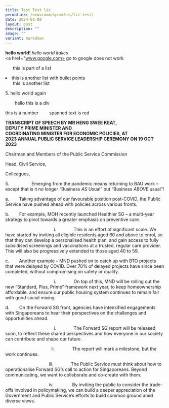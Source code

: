 ```yaml
---
title: Test Test liz
permalink: /newsroom/speeches/liz-test/
date: 2024-01-08
layout: post
description: ""
image: ""
variant: markdown
---
```

<b> hello world! </b>
<em> hello world italics </em>
<br>
<a href="www.google.com> go to google does not work</a>
				 <ul li> this is part of a list </ul>
				 <li> this is another list with bullet points
				 <ul> this is another list </ul></li>
<p style=">hello world<p></p>
					<p style="margin-left:30px">5. hello world again</p>
																		 
<div style="margin-left:30px"> hello this is a div </div>
														 <p>this is a number <span style="margin-left:30px">spanned</span> text is red</p>														 

**TRANSCRIPT OF SPEECH BY MR HENG SWEE KEAT,  
DEPUTY PRIME MINISTER AND  
COORDINATING MINISTER FOR ECONOMIC POLICIES, AT**  
**2023 ANNUAL PUBLIC SERVICE LEADERSHIP CEREMONY ON 19 OCT 2023**

Chairman and Members of the Public Service Commission

Head, Civil Service,

Colleagues,

5.&nbsp;&nbsp;&nbsp;&nbsp;&nbsp;&nbsp;&nbsp;&nbsp;&nbsp;&nbsp;&nbsp;&nbsp;&nbsp;&nbsp;&nbsp;&nbsp;&nbsp; Emerging from the pandemic means returning to BAU work – except that is it no longer “Business _AS_ Usual” but “Business _ABOVE_ usual”!

a.&nbsp;&nbsp;&nbsp;&nbsp;&nbsp;&nbsp;&nbsp; Taking advantage of our favourable position post-COVID, the Public Service have pushed ahead with policies across various fronts.

b.&nbsp;&nbsp;&nbsp;&nbsp;&nbsp;&nbsp;&nbsp; For example, MOH recently launched Healthier SG – a multi-year strategy to pivot towards a greater emphasis on preventive care.

&nbsp;&nbsp;&nbsp;&nbsp;&nbsp;&nbsp;&nbsp;&nbsp;&nbsp;&nbsp;&nbsp;&nbsp;&nbsp;&nbsp;&nbsp;&nbsp;&nbsp;&nbsp;&nbsp;&nbsp;&nbsp;&nbsp;&nbsp;&nbsp;&nbsp;&nbsp;&nbsp;&nbsp;&nbsp;&nbsp;&nbsp;&nbsp;&nbsp;&nbsp;&nbsp;&nbsp;&nbsp;&nbsp; i.&nbsp;&nbsp;&nbsp;&nbsp;&nbsp;&nbsp;&nbsp;&nbsp;&nbsp;&nbsp;&nbsp;&nbsp;&nbsp; This is an effort of significant scale. We have started by inviting all eligible residents aged 60 and above to enrol, so that they can develop a personalised health plan, and gain access to fully subsidised screenings and vaccinations at a trusted, regular care provider. This will also be progressively extended to those aged 40 to 59.

c.&nbsp;&nbsp;&nbsp;&nbsp;&nbsp;&nbsp;&nbsp; Another example – MND pushed on to catch up with BTO projects that were delayed by COVID. Over 70% of delayed projects have since been completed, without compromising on safety or quality.

&nbsp;&nbsp;&nbsp;&nbsp;&nbsp;&nbsp;&nbsp;&nbsp;&nbsp;&nbsp;&nbsp;&nbsp;&nbsp;&nbsp;&nbsp;&nbsp;&nbsp;&nbsp;&nbsp;&nbsp;&nbsp;&nbsp;&nbsp;&nbsp;&nbsp;&nbsp;&nbsp;&nbsp;&nbsp;&nbsp;&nbsp;&nbsp;&nbsp;&nbsp;&nbsp;&nbsp;&nbsp;&nbsp; i.&nbsp;&nbsp;&nbsp;&nbsp;&nbsp;&nbsp;&nbsp;&nbsp;&nbsp;&nbsp;&nbsp;&nbsp;&nbsp; On top of this, MND will be rolling out the new “Standard, Plus, Prime” framework next year, to keep homeownership affordable, and ensure our public housing system continues to remain fair with good social mixing.

d.&nbsp;&nbsp;&nbsp;&nbsp;&nbsp;&nbsp;&nbsp; On the Forward SG front, agencies have intensified engagements with Singaporeans to hear their perspectives on the challenges and opportunities ahead.

&nbsp;&nbsp;&nbsp;&nbsp;&nbsp;&nbsp;&nbsp;&nbsp;&nbsp;&nbsp;&nbsp;&nbsp;&nbsp;&nbsp;&nbsp;&nbsp;&nbsp;&nbsp;&nbsp;&nbsp;&nbsp;&nbsp;&nbsp;&nbsp;&nbsp;&nbsp;&nbsp;&nbsp;&nbsp;&nbsp;&nbsp;&nbsp;&nbsp;&nbsp;&nbsp;&nbsp;&nbsp;&nbsp; i.&nbsp;&nbsp;&nbsp;&nbsp;&nbsp;&nbsp;&nbsp;&nbsp;&nbsp;&nbsp;&nbsp;&nbsp;&nbsp; The Forward SG report will be released soon, to reflect these shared perspectives and how everyone in our society can contribute and shape our future.

&nbsp;&nbsp;&nbsp;&nbsp;&nbsp;&nbsp;&nbsp;&nbsp;&nbsp;&nbsp;&nbsp;&nbsp;&nbsp;&nbsp;&nbsp;&nbsp;&nbsp;&nbsp;&nbsp;&nbsp;&nbsp;&nbsp;&nbsp;&nbsp;&nbsp;&nbsp;&nbsp;&nbsp;&nbsp;&nbsp;&nbsp;&nbsp;&nbsp;&nbsp;&nbsp;&nbsp; ii.&nbsp;&nbsp;&nbsp;&nbsp;&nbsp;&nbsp;&nbsp;&nbsp;&nbsp;&nbsp;&nbsp;&nbsp;&nbsp; The report will mark a milestone, but the work continues.

&nbsp;&nbsp;&nbsp;&nbsp;&nbsp;&nbsp;&nbsp;&nbsp;&nbsp;&nbsp;&nbsp;&nbsp;&nbsp;&nbsp;&nbsp;&nbsp;&nbsp;&nbsp;&nbsp;&nbsp;&nbsp;&nbsp;&nbsp;&nbsp;&nbsp;&nbsp;&nbsp;&nbsp;&nbsp;&nbsp;&nbsp;&nbsp;&nbsp;&nbsp; iii.&nbsp;&nbsp;&nbsp;&nbsp;&nbsp;&nbsp;&nbsp;&nbsp;&nbsp;&nbsp;&nbsp;&nbsp;&nbsp; The Public Service must think about how to operationalise Forward SG’s call to action for Singaporeans. Beyond communicating, we want to collaborate and co-create with them.

&nbsp;&nbsp;&nbsp;&nbsp;&nbsp;&nbsp;&nbsp;&nbsp;&nbsp;&nbsp;&nbsp;&nbsp;&nbsp;&nbsp;&nbsp;&nbsp;&nbsp;&nbsp;&nbsp;&nbsp;&nbsp;&nbsp;&nbsp;&nbsp;&nbsp;&nbsp;&nbsp;&nbsp;&nbsp;&nbsp;&nbsp;&nbsp;&nbsp;&nbsp; iv.&nbsp;&nbsp;&nbsp;&nbsp;&nbsp;&nbsp;&nbsp;&nbsp;&nbsp;&nbsp;&nbsp;&nbsp;&nbsp;&nbsp; By inviting the public to consider the trade-offs involved in policymaking, we can build a deeper appreciation of the Government and Public Service’s efforts to build common ground amid diverse views.</a>